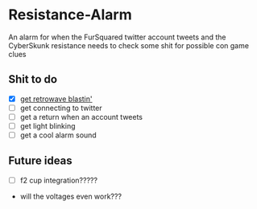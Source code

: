 # Resistance-Alarm
An alarm for when the FurSquared twitter account tweets and the CyberSkunk resistance needs to check some shit for possible con game clues

## Shit to do
- [x] [get retrowave blastin'](https://open.spotify.com/playlist/2NvF2wLjCrwydXdc041LwC?si=OULzS2tvT4uOiunecLwHOQ)
- [ ] get connecting to twitter
- [ ] get a return when an account tweets
- [ ] get light blinking
- [ ] get a cool alarm sound

## Future ideas
- [ ] f2 cup integration?????
* will the voltages even work???
